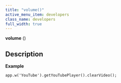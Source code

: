 ```yaml
---
title: "volume()"
active_menu_item: developers
class_name: developers
full_width: true
---
```



**volume** ()

## Description

**Example**

     
    app.w('YouTube').getYouTubePlayer().clearVideo();
     
   

